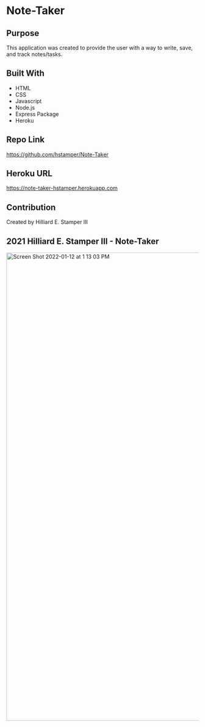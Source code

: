 # Note-Taker

## Purpose 
This application was created to provide the user with a way to write, save, and track notes/tasks. 

## Built With
* HTML
* CSS
* Javascript
* Node.js
* Express Package
* Heroku 

## Repo Link 
https://github.com/hstamper/Note-Taker

## Heroku URL
https://note-taker-hstamper.herokuapp.com

## Contribution 
Created by Hilliard E. Stamper III 

## 2021 Hilliard E. Stamper III - Note-Taker


<img width="1228" alt="Screen Shot 2022-01-12 at 1 13 03 PM" src="https://user-images.githubusercontent.com/91726280/149198315-1a3565c0-198b-4860-83c8-baba0f0f44bb.png">
